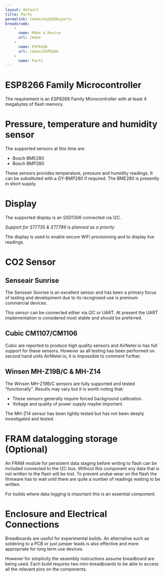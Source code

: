 ```yaml
---
layout: default
title: Parts
permalink: /make/esp8266/parts
breadcrumb:
    - 
      name: Make a Device
      url: /make
    - 
      name: ESP8266
      url: /make/ESP8266
    -
      name: Parts
---
```


# ESP8266 Family Microcontroller

The requirement is an ESP8266 Family Microcontroller with at least 4 megabytes of flash memory.

# Pressure, temperature and humidity sensor

The supported sensors at this time are:
- Bosch BME280
- Bosch BMP280

These sensors provides temperature, pressure and humidity readings. It can be substituted with a GY-BMP280 if required. The BME280 is presently in short supply.

# Display

The supported display is an SSD1306 connected via I2C. 

*Support for ST7735 & ST7789 is planned as a priority*

The display is used to enable secure WiFi provisioning and to display live readings. 

# CO2 Sensor

## Senseair Sunrise

The Senseair Sunrise is an excellent sensor and has been a primary focus of testing and development due to its recognised use is premium commercial devices.

This sensor can be connected either via I2C or UART. At present the UART implementation is considered most stable and should be preferred. 


## Cubic CM1107/CM1106

Cubic are reported to produce high quality sensors and AirNeter.io has full support for these sensors. However as all testing has been performed on second hand units AirMeter.io, it is impossible to comment further.


## Winsen MH-Z19B/C & MH-Z14

The Winsen MH-Z19B/C sensors are fully supported and tested "functionally". Results may vary but it is worth noting that:
- These sensors generally require forced background calibration.
- Voltage and quality of power supply maybe important.

The MH-Z14 sensor has been lightly tested but has not been deeply investigated and tested.

# FRAM datalogging storage (Optional)
An FRAM module for persistent data staging before writing to flash can be included connected to the I2C bus. Without this component any data that is not written to the flash will be lost. To prevent undue wear on the flash the firmware has to wait until there are quite a number of readings waiting to be written.

For builds where data logging is important this is an essential component.

# Enclosure and Electrical Connections
Breadboards are useful for experimental builds. An alternative such as soldering to a PCB or just jumper leads is also effective and more appropriate for long term use devices.

However for simplicity the assembly instructions assume breadboard are being used. Each build requires two mini-breadboards to be able to access all the relevant pins on the components.